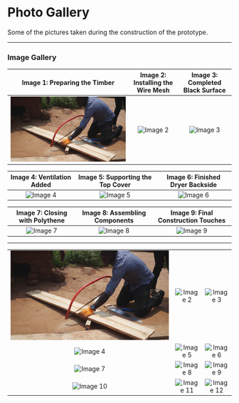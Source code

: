 # Photo Gallery
Some of the pictures taken during the construction of the prototype.

---

### Image Gallery

| Image 1: Preparing the Timber | Image 2: Installing the Wire Mesh | Image 3: Completed Black Surface |
|:-----------------------------:|:----------------------------------:|:--------------------------------:|
| ![Image 1](/digital_materials/images_gallery/Cuttting%20the%20timber.JPG) | ![Image 2](/digital_materials/images_gallery/After%20putting%20the%20wire%20mesh.JPG) | ![Image 3](/digital_materials/images_gallery/placing_black_surface.JPG) |

| Image 4: Ventilation Added | Image 5: Supporting the Top Cover | Image 6: Finished Dryer Backside |
|:--------------------------:|:--------------------------------:|:-------------------------------:|
| ![Image 4](/digital_materials/images_gallery/Adding%20ventilation.JPG) | ![Image 5](/digital_materials/images_gallery/Adding_support_top_cover.jpg) | ![Image 6](/digital_materials/images_gallery/back%20side%20of%20the%20dryer%20(completed).JPG) |

| Image 7: Closing with Polythene | Image 8: Assembling Components | Image 9: Final Construction Touches |
|:-------------------------------:|:------------------------------:|:---------------------------------:|
| ![Image 7](/digital_materials/images_gallery/closing%20the%20side%20of%20the%20dryer%20with%20a%20DPC%20polythene.JPG) | ![Image 8](/digital_materials/images_gallery/_MG_5432.JPG) | ![Image 9](/digital_materials/images_gallery/364441871-d27465e8-7939-4db4-bfbf-2f6260974a87.jpeg) |

---

| | | |
|:-------------: |:---------------:| :-------------:|
| ![Image 1](/digital_materials/images_gallery/cuttting_timber.JPG) | ![Image 2](/digital_materials/images_gallery/After%20putting%20the%20wire%20mesh.JPG) | ![Image 3](/digital_materials/images_gallery/placing_black_surface.JPG) |
| ![Image 4](/digital_materials/images_gallery/Adding%20ventilation.JPG) | ![Image 5](/digital_materials/images_gallery/Adding_support_top_cover.jpg) | ![Image 6](/digital_materials/images_gallery/back%20side%20of%20the%20dryer%20(completed).JPG) |
| ![Image 7](/digital_materials/images_gallery/closing%20the%20side%20of%20the%20dryer%20with%20a%20DPC%20polythene.JPG) | ![Image 8](/digital_materials/images_gallery/_MG_5432.JPG) | ![Image 9](/digital_materials/images_gallery/364441871-d27465e8-7939-4db4-bfbf-2f6260974a87.jpeg) |
| ![Image 10](/digital_materials/images_gallery/364441778-eedeeffc-df7b-4a2f-863c-b68633526cc8.jpeg) | ![Image 11](/digital_materials/images_gallery/364441839-6c01082c-f1e8-481f-920c-f9124528fc6a.jpeg) | ![Image 12](/digital_materials/images_gallery/364441871-d27465e8-7939-4db4-bfbf-2f6260974a87.jpeg) |



